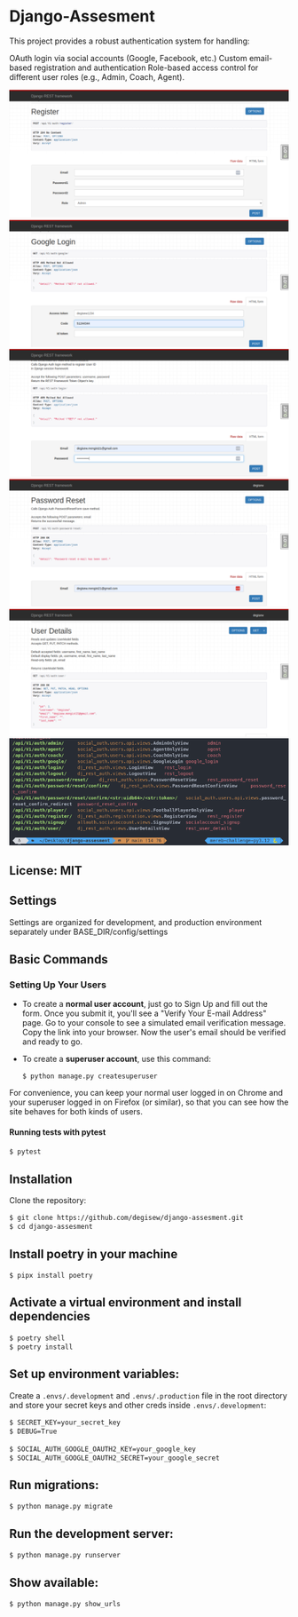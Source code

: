 # Django-Assesment
This project provides a robust authentication system for handling:

OAuth login via social accounts (Google, Facebook, etc.)
Custom email-based registration and authentication
Role-based access control for different user roles (e.g., Admin, Coach, Agent).

![Registration Page](register.png)
![Google Login](google_login.png) ![Login Page](login.png)
![Password Reset Page](password_reset.png) ![User Details Page](user_details.png)
![URLs List](urls.png)

## License: MIT

## Settings

Settings are organized for development, and production environment separately under BASE_DIR/config/settings

## Basic Commands

### Setting Up Your Users

- To create a **normal user account**, just go to Sign Up and fill out the form. Once you submit it, you'll see a "Verify Your E-mail Address" page. Go to your console to see a simulated email verification message. Copy the link into your browser. Now the user's email should be verified and ready to go.

- To create a **superuser account**, use this command:

      $ python manage.py createsuperuser

For convenience, you can keep your normal user logged in on Chrome and your superuser logged in on Firefox (or similar), so that you can see how the site behaves for both kinds of users.


#### Running tests with pytest

    $ pytest

## Installation
Clone the repository:

    $ git clone https://github.com/degisew/django-assesment.git
    $ cd django-assesment

## Install poetry in your machine
    $ pipx install poetry
    
## Activate a virtual environment and install dependencies
    $ poetry shell
    $ poetry install

## Set up environment variables:

Create a `.envs/.development` and `.envs/.production` file in the root directory and store your secret keys and other creds inside `.envs/.development`:

    $ SECRET_KEY=your_secret_key
    $ DEBUG=True
    
    $ SOCIAL_AUTH_GOOGLE_OAUTH2_KEY=your_google_key
    $ SOCIAL_AUTH_GOOGLE_OAUTH2_SECRET=your_google_secret

## Run migrations:

    $ python manage.py migrate

## Run the development server:

    $ python manage.py runserver

## Show available:

    $ python manage.py show_urls
